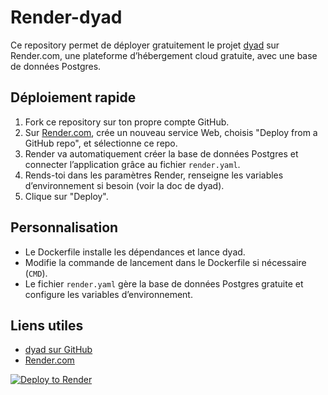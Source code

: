 # Render-dyad

Ce repository permet de déployer gratuitement le projet [dyad](https://github.com/iaautomatalex/dyad) sur Render.com, une plateforme d’hébergement cloud gratuite, avec une base de données Postgres.

## Déploiement rapide

1. Fork ce repository sur ton propre compte GitHub.
2. Sur [Render.com](https://render.com), crée un nouveau service Web, choisis "Deploy from a GitHub repo", et sélectionne ce repo.
3. Render va automatiquement créer la base de données Postgres et connecter l’application grâce au fichier `render.yaml`.
4. Rends-toi dans les paramètres Render, renseigne les variables d’environnement si besoin (voir la doc de dyad).
5. Clique sur "Deploy".

## Personnalisation

- Le Dockerfile installe les dépendances et lance dyad.
- Modifie la commande de lancement dans le Dockerfile si nécessaire (`CMD`).
- Le fichier `render.yaml` gère la base de données Postgres gratuite et configure les variables d’environnement.

## Liens utiles

- [dyad sur GitHub](https://github.com/iaautomatalex/dyad)
- [Render.com](https://render.com)

[![Deploy to Render](https://render.com/images/deploy-to-render-button.svg)](https://render.com/deploy?repo=https://github.com/TON_NOM/dyad)
